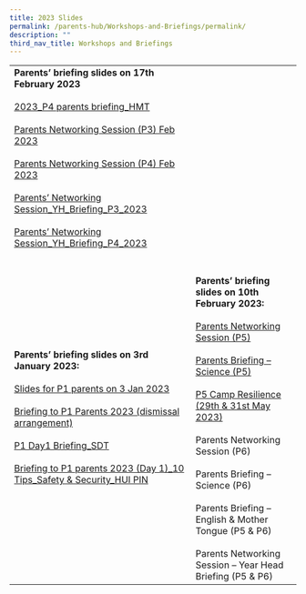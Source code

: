 ```yaml
---
title: 2023 Slides
permalink: /parents-hub/Workshops-and-Briefings/permalink/
description: ""
third_nav_title: Workshops and Briefings
---
```

|                                                                                                                                                                                                                                                                                                   |                                                                                                                                                                                                                                                                                                                                                                                                     |
|---------------------------------------------------------------------------------------------------------------------------------------------------------------------------------------------------------------------------------------------------------------------------------------------------|-----------------------------------------------------------------------------------------------------------------------------------------------------------------------------------------------------------------------------------------------------------------------------------------------------------------------------------------------------------------------------------------------------|
|  **Parents’ briefing slides on 17th February 2023**<br><br>[2023_P4 parents briefing_HMT](/files/2023_P4-parents-briefing_HMT.pdf)<br><br>[Parents Networking Session (P3) Feb 2023](/files/Parents-Networking-Session-P3-Feb-2023.pdf)<br><br>[Parents Networking Session (P4) Feb 2023](/files/Parents-Networking-Session-P4-Feb-2023.pdf)<br><br>[Parents’ Networking Session_YH_Briefing_P3_2023](/files/Parents-Networking-Session_YH_Briefing_P3_2023.pdf)<br><br>[Parents’ Networking Session_YH_Briefing_P4_2023](/files/Parents-Networking-Session_YH_Briefing_P4_2023.pdf) |                                                                                                                                                                                                                                                                                                                                                                                                     |
|                    **Parents’ briefing slides on 3rd January 2023:**<br><br>[Slides for P1 parents on 3 Jan 2023](/files/Slides-for-P1-parents-on-3-Jan-2023.pdf)<br><br>[Briefing to P1 Parents 2023 (dismissal arrangement)](/files/Briefing-to-P1-Parents-2023-dismissal-arrangement.pdf)<br><br>[P1 Day1 Briefing_SDT](/files/P1-Day1-Briefing_SDT.pdf)<br><br>[Briefing to P1 parents 2023 (Day 1)_10 Tips_Safety & Security_HUI PIN](/files/Briefing-to-P1-parents-2023-Day-1_10-Tips_Safety-Security_HUI-PIN.pdf)                   |  <br><br>**Parents’ briefing slides on 10th February 2023:**<br><br>[Parents Networking Session (P5)](/files/Parents-Networking-Session-P5-10-Feb-2023-P.pdf)<br><br>[Parents Briefing – Science (P5)](/files/P5-Parents-briefing-Science-2023.pdf)<br><br>[P5 Camp Resilience (29th & 31st May 2023)](/files/PRIMARY-5-Camp-Resilience.pdf)<br><br>Parents Networking Session (P6)<br><br>Parents Briefing – Science (P6)<br><br>Parents Briefing – English & Mother Tongue (P5 & P6)<br><br>Parents Networking Session  – Year Head Briefing (P5 & P6) |